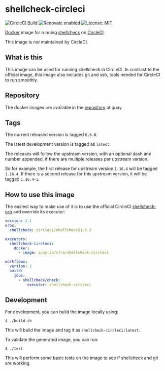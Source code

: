 # shellcheck-circleci

[![CircleCI Build](https://circleci.com/gh/cfra/shellcheck-circleci.svg?style=shield)](https://circleci.com/gh/cfra/workflows/shellcheck-circleci "CircleCI Build")
[![Renovate enabled](https://img.shields.io/badge/renovate-enabled-brightgreen.svg)](https://renovateapp.com/ "Renovate enabled")
[![License: MIT](https://img.shields.io/badge/License-MIT-yellow.svg)](https://opensource.org/licenses/MIT)

[Docker](https://www.docker.com) image for running [shellcheck](https://www.shellcheck.net/) on [CircleCI](https://circleci.com/).

This image is *not* maintained by CircleCI.

## What is this

This image can be used for running shellcheck in CircleCI. In contrast to the official image, this image
also includes git and ssh, tools needed for CircleCI to run smoothly.

## Repository

The docker images are available in the [repository](https://quay.io/repository/cfra/shellcheck-circleci) at quay.

## Tags

The current released version is tagged `0.6.0`.

The latest development version is tagged as `latest`.

The releases will follow the upstream version, with an optional dash and number appended, if there
are multiple releases per upstream version.

So for example, the first release for upstream version `1.16.4` will be tagged `1.16.4`. If there
is a second release for this upstream version, it will be tagged `1.16.4-1`.

## How to use this image

The easiest way to make use of it is to use the official CircleCI [shellcheck-orb](https://circleci.com/orbs/registry/orb/circleci/shellcheck) and override its executor:

```yaml
version: 2.1
orbs:
  shellcheck: circleci/shellcheck@1.3.3

executors:
  shellcheck-circleci:
    docker:
      - image: quay.io/cfra/shellcheck-circleci

workflows:
  version: 2
  build:
    jobs:
      - shellcheck/check:
          executor: shellcheck-circleci
```

## Development

For development, you can build the image locally using:

```console
$ ./build.sh
```

This will build the image and tag it as `shellcheck-circleci:latest`.

To validate the generated image, you can run:

```console
$ ./test
```

This will perform some basic tests on the image to see if shellcheck and git are working.
